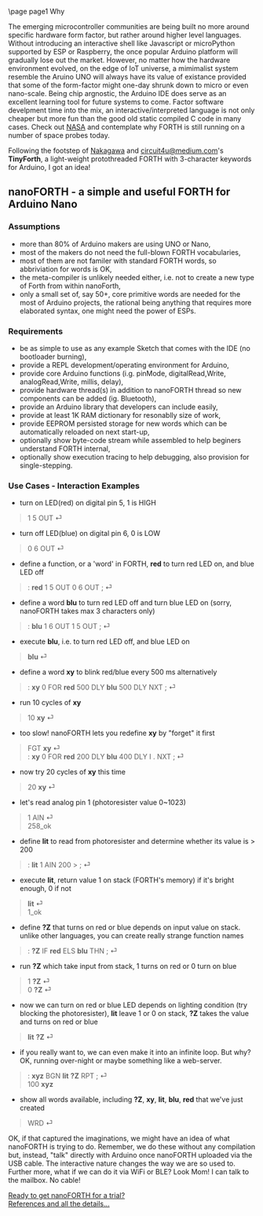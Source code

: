 \page page1 Why

The emerging microcontroller communities are being built no more around specific hardware form factor, but rather around higher level languages. Without introducing an interactive shell like Javascript or microPython supported by ESP or Raspberry, the once popular Arduino platform will gradually lose out the market. However, no matter how the hardware environment evolved, on the edge of IoT universe, a mimimalist system resemble the Aruino UNO will always have its value of existance provided that some of the form-factor might one-day shrunk down to micro or even nano-scale. Being chip argnostic, the Arduino IDE does serve as an excellent learning tool for future systems to come. Factor software develpment time into the mix, an interactive/interpreted language is not only cheaper but more fun than the good old static compiled C code in many cases. Check out <a href="https://www.forth.com/resources/space-applications" target="_blank">NASA</a> and contemplate why FORTH is still running on a number of space probes today.

Following the footstep of <a href="http://middleriver.chagasi.com/electronics/tforth.html" target="_blank">Nakagawa</a> and <a href="https://circuit4us.medium.com/tiny-forth-with-arduino-hardware-support-255f408b745a" target="_blank">circuit4u@medium.com's</a> **TinyForth**, a light-weight protothreaded FORTH with 3-character keywords for Arduino, I got an idea!

## nanoFORTH - a simple and useful FORTH for Arduino Nano
### Assumptions
* more than 80% of Arduino makers are using UNO or Nano,
* most of the makers do not need the full-blown FORTH vocabularies,
* most of them are not familer with standard FORTH words, so abbriviation for words is OK,
* the meta-compiler is unlikely needed either, i.e. not to create a new type of Forth from within nanoForth,
* only a small set of, say 50+, core primitive words are needed for the most of Arduino projects,
  the rational being anything that requires more elaborated syntax, one might need the power of ESPs.

### Requirements
* be as simple to use as any example Sketch that comes with the IDE (no bootloader burning),
* provide a REPL development/operating environment for Arduino,
* provide core Arduino functions (i.g. pinMode, digitalRead,Write, analogRead,Write, millis, delay),
* provide hardware thread(s) in addition to nanoFORTH thread so new components can be added (ig. Bluetooth),
* provide an Arduino library that developers can include easily,
* provide at least 1K RAM dictionary for resonablly size of work,
* provide EEPROM persisted storage for new words which can be automatically reloaded on next start-up,
* optionally show byte-code stream while assembled to help beginers understand FORTH internal,
* optionally show execution tracing to help debugging, also provision for single-stepping.

### Use Cases - Interaction Examples
* turn on LED(red) on digital pin 5, 1 is HIGH
> 1 5 OUT ⏎

* turn off LED(blue) on digital pin 6, 0 is LOW
> 0 6 OUT ⏎

* define a function, or a 'word' in FORTH, **red** to turn red LED on, and blue LED off
> : **red** 1 5 OUT 0 6 OUT ; ⏎

* define a word **blu** to turn red LED off and turn blue LED on (sorry, nanoFORTH takes max 3 characters only)
> : **blu** 1 6 OUT 1 5 OUT ; ⏎

* execute **blu**, i.e. to turn red LED off, and blue LED on 
> **blu** ⏎

* define a word **xy** to blink red/blue every 500 ms alternatively
> : **xy** 0 FOR **red** 500 DLY **blu** 500 DLY NXT ; ⏎

* run 10 cycles of **xy**
> 10 **xy** ⏎

* too slow! nanoFORTH lets you redefine **xy** by "forget" it first
> FGT **xy** ⏎<br>
> : **xy** 0 FOR **red** 200 DLY **blu** 400 DLY I . NXT ; ⏎

* now try 20 cycles of **xy** this time
> 20 **xy** ⏎

* let's read analog pin 1 (photoresister value 0~1023)
> 1 AIN ⏎<br>
> 258_ok

* define **lit** to read from photoresister and determine whether its value is > 200
> : **lit** 1 AIN 200 > ; ⏎

* execute **lit**, return value 1 on stack (FORTH's memory) if it's bright enough, 0 if not
> **lit** ⏎<br>
> 1_ok

* define **?Z** that turns on red or blue depends on input value on stack. unlike other languages, you can create really strange function names
> : **?Z** IF **red** ELS **blu** THN ; ⏎

* run **?Z** which take input from stack, 1 turns on red or 0 turn on blue
> 1 **?Z** ⏎<br>
> 0 **?Z** ⏎

* now we can turn on red or blue LED depends on lighting condition (try blocking the photoresister), **lit** leave 1 or 0 on stack, **?Z** takes the value and turns on red or blue
> **lit** **?Z** ⏎

* if you really want to, we can even make it into an infinite loop. But why? OK, running over-night or maybe something like a web-server.
> : **xyz** BGN **lit** **?Z** RPT ; ⏎<br>
> 100 **xyz**

* show all words available, including **?Z**, **xy**, **lit**, **blu**, **red** that we've just created
> WRD ⏎

OK, if that captured the imaginations, we might have an idea of what nanoFORTH is trying to do. Remember, we do these without any compilation but, instead, "talk" directly with Arduino once nanoFORTH uploaded via the USB cable. The interactive nature changes the way we are so used to. Further more, what if we can do it via WiFi or BLE? Look Mom! I can talk to the mailbox. No cable!

<a href="page2.html">Ready to get nanoFORTH for a trial?</a><br>
<a href="page3.html">References and all the details...</a>
